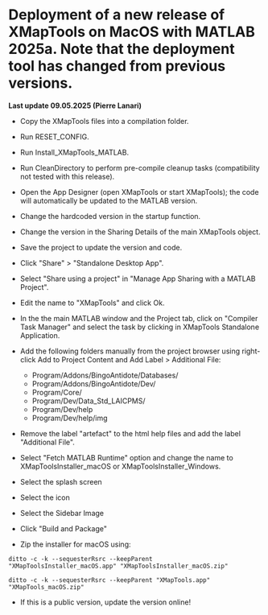 # Deployment of a new release of XMapTools on MacOS with MATLAB 2025a. Note that the deployment tool has changed from previous versions.

__Last update 09.05.2025 (Pierre Lanari)__

- Copy the XMapTools files into a compilation folder.
- Run RESET_CONFIG.
- Run Install_XMapTools_MATLAB.
- Run CleanDirectory to perform pre-compile cleanup tasks (compatibility not tested with this release).
- Open the App Designer (open XMapTools or start XMapTools); the code will automatically be updated to the MATLAB version.

- Change the hardcoded version in the startup function.
- Change the version in the Sharing Details of the main XMapTools object. 
- Save the project to update the version and code.

- Click "Share" > "Standalone Desktop App". 
- Select "Share using a project" in "Manage App Sharing with a MATLAB Project".
- Edit the name to "XMapTools" and click Ok.

- In the the main MATLAB window and the Project tab, click on "Compiler Task Manager" and select the task by clicking in XMapTools Standalone Application. 
- Add the following folders manually from the project browser using right-click Add to Project Content and Add Label > Additional File: 
  - Program/Addons/BingoAntidote/Databases/
  - Program/Addons/BingoAntidote/Dev/
  - Program/Core/
  - Program/Dev/Data_Std_LAICPMS/
  - Program/Dev/help
  - Program/Dev/help/img
  
- Remove the label "artefact" to the html help files and add the label "Additional File".
  
- Select "Fetch MATLAB Runtime" option and change the name to XMapToolsInstaller_macOS or XMapToolsInstaller_Windows.  
  
- Select the splash screen
- Select the icon
- Select the Sidebar Image

- Click "Build and Package"

- Zip the installer for macOS using: 
```
ditto -c -k --sequesterRsrc --keepParent "XMapToolsInstaller_macOS.app" "XMapToolsInstaller_macOS.zip"
```
```
ditto -c -k --sequesterRsrc --keepParent "XMapTools.app" "XMapTools_macOS.zip"
```
- If this is a public version, update the version online!  
